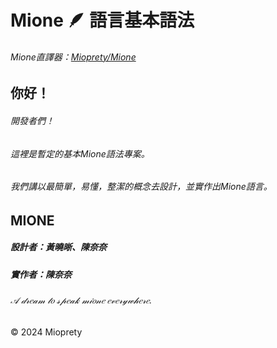 # Mione 🪶 語言基本語法
###### Mione直譯器：[Mioprety/Mione](https://github.com/Mioprety/Mione)
## 你好！
###### 開發者們！
###### 這裡是暫定的基本Mione語法專案。

###### 我們講以最簡單，易懂，整潔的概念去設計，並實作出Mione語言。
## MIONE
##### 設計者：黃曉晰、陳奈奈
##### 實作者：陳奈奈

###### 𝒜 𝒹𝓇𝑒𝒶𝓂 𝓉𝑜 𝓈𝓅𝑒𝒶𝓀 𝓂𝒾𝑜𝓃𝑒 𝑒𝓋𝑒𝓇𝓎𝓌𝒽𝑒𝓇𝑒.

<div class="footer">
        &copy; 2024 Mioprety
</div>
